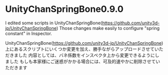 # UnityChanSpringBone0.9.0
I edited some scripts in UnityChanSpringBone(https://github.com/unity3d-jp/UnityChanSpringBone)
Those changes make easily to configure "spring constant" in Inspector.

UnityChanSpringBone(https://github.com/unity3d-jp/UnityChanSpringBone)上にあるスクリプトにいくつか変更を加え、勝手ながらアップロードさせていただきました
内容としては、バネ係数をインスペクタ上から変更できるようにしました
もしも本家様にご迷惑がかかる場合には、可及的速やかに削除させていただきます
